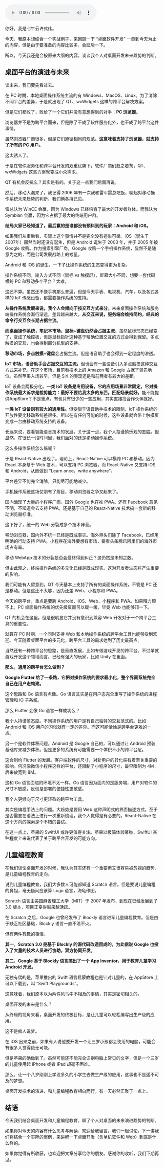 <audio title="25 _ 桌面开发的未来" src="https://static001.geekbang.org/resource/audio/be/bc/be7b458df35c1130606cf6dfd3440bbc.mp3" controls="controls"></audio> 
<p>你好，我是七牛云许式伟。</p><p>今天，我原本想结合一个实战例子，来回顾一下 “桌面软件开发” 一章到今天为止的内容，但是由于要准备的内容比较多，会延后一下。</p><p>所以，今天我还是会按原来大纲的内容，谈谈我个人对桌面开发未来趋势的判断。</p><h2>桌面平台的演进与未来</h2><p>谈未来，我们要先看过去。</p><p>在 PC 时期，本地桌面操作系统主流的有 Windows、MacOS、Linux。为了消除不同平台的差异，于是就出现了 QT、wxWidgets 这样的跨平台解决方案。</p><p>但是它们都败了，败给了一个它们并没有意想得到的对手：<strong>PC 浏览器</strong>。</p><p>浏览器并不是为跨平台而来，但是除了干成了软件服务化外，也干成了跨平台这件事情。</p><p>虽然浏览器厂商很多，但是它们遵循相同的规范。<strong>这意味着支持了浏览器，就支持了所有的 PC 用户。</strong></p><p>这太诱人了。</p><p>于是在软件服务化和跨平台开发的双重优势下，软件厂商们趋之若鹜，QT、wxWidgets 这些方案就变成小众需求。</p><p>QT 有机会反抗么？其实是有的。关于这一点我们后面再说。</p><p>然后，移动大潮来了。我记得 2006 年有一次我和雷军雷总吃饭，聊起对移动操作系统未来趋势的判断，我们俩各持己见。</p><p>雷总认为 WinCE 会赢，因为 Windows 已经培育了最大的开发者群体。而我认为 Symbian 会赢，因为它占据了最大的终端用户群。</p><!-- [[[read_end]]] --><p><strong>结局大家已经知道了，最后赢的是谁都没有预料到的玩家：Android 和 iOS。</strong></p><p>如果我们从事后看，实际上这个事情并不是完全没有迹象可循。iOS（诞生于2007年）固然当时还没有诞生，但是 Android 诞生于 2003 年，并于 2005 年被 Google 收购。作为搜索引擎厂商，Google 收购一个手机操作系统，显然不是随意为之的，而是公司发展战略上的考量。</p><p>Android 和 iOS 的诞生，一下子让操作系统的生态变得更为复杂。</p><p>操作系统不同，输入方式不同（鼠标 vs 触摸屏），屏幕大小不同，想要一套代码横跨 PC 和移动多个平台？太难。</p><p>这还不算。虽然还不像手机那么普遍，但是今天手表、电视机、汽车，以及各式各样的 IoT 传感设备，都需要操作系统的支持。</p><p><strong>从操作系统发展来说，我个人会倾向于按交互方式来分。</strong>未来桌面操作系统和服务端操作系统会渐行渐远，差异越来越大。<strong>从交互来说，服务端会维持简约，经典的命令行交互会长期占据主流。</strong></p><p><strong>而桌面操作系统，笔记本市场，鼠标+键盘仍然会占据主流</strong>。虽然鼠标形态已经变了，变成了触控板，但是鼠标指针这种基于精确位置交互的方式会得到保留。多点触摸的交互，也会得到部分机型的支持。</p><p><strong>移动市场，多点触摸+键盘</strong>会占据主流。但是语音助手也会得到一定程度的渗透。</p><p><strong>IoT 市场，语音助手会占据交互的主流。</strong>但也会有一些设备引入多点触摸这种交互方式来补充。在这个市场，目前看技术上的 Amazon 和 Google 占据了领先地位。虽然苹果入场较早，但是 Siri 的表现还是和前两者有较大的差距。</p><p>IoT 设备会两极分化。<strong>一类 IoT 设备是专用设备，它的应用场景非常固定，它对操作系统最大诉求是裁剪能力：最好不要给我太多的东西，匹配场景就好。</strong>能不能提供AppStore？不是重点，有也只有很少的一些应用，其实直接找合作伙伴就好。</p><p><strong>一类 IoT 设备则有较大的通用性。</strong>但受限于语音助手技术的限制，IoT 操作系统的开放性要比移动系统差很多。所以在有任何可能的时候，这些设备就会带上触摸屏变成一台由移动系统支持的设备。</p><p>长远来说，要看智能语音技术的发展。关于这一点，我个人抱谨慎乐观的态度。但显然，在很长一段时间里，我们面对的还是移动操作系统。</p><p>这么多操作系统怎么搞呢？</p><p>于是 React-Native 出现了。理论上，React-Native 可以横跨 PC 和移动。因为 React 本身基于 Web 技术，可以支持 PC 浏览器，而 React-Native 又支持 iOS 和 Android，从而做到 “Learn once，write anywhere”。</p><p>平台差异不能完全消除，只能尽可能地减少。</p><p>手机操作系统这场仗刚有了眉目，移动浏览器之争又起来了。</p><p>国内涌现了大量的小程序厂商，国外 Google 也在推 PWA。还有 Facebook 意见不明，不知道会去支持 PWA，还是基于自己的 React-Native 技术搞一套新的移动浏览器标准。</p><p>这下好了，统一的 Web 分裂成多个技术阵营。</p><p>移动浏览器，国内外不统一已经是既成事实。海外巨头们除了 Facebook，已经用明确的行动支持 PWA。小程序在海外要想有市场，要看头条腾讯阿里们的海外市场占有率。</p><p>移动 WebApp 技术的分裂是否会最终得到纠正？这仍然是未知之数。</p><p>但由此观之，终端操作系统的多元化已经是既成现实。这对开发者生态将产生重要的影响。</p><p>我们可能有人留意到，QT 今天基本上支持了所有的桌面操作系统，不管是 PC 还是移动。但是这还不太够，因为还差 Web、小程序和 PWA。</p><p>今天的跨平台，重点是要跨 Android、iOS、Web、小程序和 PWA。如果精力顾不上，PC 桌面操作系统的优先级反而可以缓一缓，毕竟 Web 也能够顶一下。</p><p>QT 的机会在这里。但是很明显它并没有意识到兼容 Web 开发对于一个跨平台工具的重要性。</p><p>就算在 PC 时期，一个同时支持 Web 和本地操作系统的跨平台工具也能够受到欢迎。今天随着桌面平台的多元化，跨平台工具的需求达到了历史最高点。</p><p>当然还有一种跨平台的思路，是垂直发展，比如专做游戏开发的跨平台。不过单就游戏开发这个领域而言，已经有强大的玩家，比如 Unity 在里面。</p><p><strong>那么，通用的跨平台怎么做到？</strong></p><p><strong>Google Flutter 给了一条路，它把对操作系统的要求最小化，整个界面系统完全自己在用户态构建。</strong></p><p>这个思路和 Go 语言有点像。Go 语言其实是在用户态完全重写了操作系统的进程管理和 IO 子系统。</p><p>那么 Flutter 会像 Go 语言一样成功么？</p><p>我个人持谨慎态度。不同操作系统的用户是有自己独特的交互范式的。比如 Android 和 iOS 用户的习惯就有一定的差异。而这可能恰恰是跨平台更难的一点。</p><p>另一个是软件体积问题。Android 是 Google 自己的，可以通过让 Android 预装基础库来减少体积。但是更多的系统有可能需要一个体积不小的跨平台层。</p><p>这会制约 Flutter 的发展。客户端软件的尺寸，对新用户的转化率有着至关重要的影响。何况像微信小程序这样的平台，还限制了小程序的尺寸，最早限制为 4M，后来放宽到 8M。</p><p>这和 Go 语言面临的环境不太一样。Go 语言因为面向的是服务端，用户对软件的尺寸不敏感，反倒是部署的便捷性更敏感。</p><p>我个人更倾向于尺寸更轻盈的跨平台工具。</p><p>其次是编程手法上的问题。大趋势是要用 Web 这种声明式的界面描述方式。至于是否需要在语法上进行一次重新梳理，我个人觉得是有必要的。React-Native 在这个方向的探索是个不错的尝试。</p><p>在这一点上，苹果的 SwiftUI 或许更值得关注。苹果以极简体验著称，SwiftUI 某种程度上来说代表了关于跨平台开发的可能方向。</p><h2>儿童编程教育</h2><p>在我们谈论桌面开发的时候，我认为其实还有一个重要但又很容易被忽视的趋势，是儿童编程教育的走向。</p><p>说到儿童编程教育，我们大多数人可能都知道 Scratch 语言。但是要说儿童编程的鼻祖，毫无疑问应该算 Logo 语言，海龟作图。</p><p>Scratch 语言由美国麻省理工大学（MIT）于 2007 年发布，到现在已经发展到了 3.0 版本，项目正变得越来越活跃。</p><p>在 Scratch 之后，Google 也曾经发布了 Blockly 语言进军儿童编程教育。但是由于缺乏社区基础，Blockly 语言一直不温不火。</p><p>但有两件有趣的事情。</p><p><strong>其一，Scratch 3.0 是基于 Blockly 的源代码改造而成的，为此据说 Google 也投入了大量的技术人员进行协助，双方协同开发。</strong></p><p><strong>其二，Google 基于 Blockly 语言搞出了一个 App Inventor，用于教育儿童学习 Android 开发。</strong></p><p>无独有偶的是，苹果推出的 Swift 语言启蒙教程也是针对儿童的，在 AppStore 上可以下载到，叫 “Swift Playgrounds”。</p><p>这意味着，我们原本以为两件风马牛不相及的事情，其实是密切相关的。</p><p>桌面开发的未来是什么？</p><p>从终局的视角来看，桌面开发的终极目标，是让儿童可以轻松编写出生产级的应用。</p><p>这不是痴人说梦。</p><p>在 iOS 出来之前，如果有人说他要开发一个让三岁小孩都会使用的电脑，可能会有很多人觉得绝无可能。</p><p>但是苹果的确做到了。虽然可能还不能完全识别电脑上常见的文字，但是一个三岁的儿童使用起 iPhone 或者 iPad 却毫不困难。</p><p>那么，让一个八岁刚刚上学没多久的小学生去做生产级的应用，这事也不是遥不可及的梦想。</p><p>桌面开发技术的演进，和儿童编程教育相向而行，有一天必然汇聚于一点上。</p><h2>结语</h2><p>今天我们结合桌面开发和儿童编程教育，聊了个人对桌面的未来演进趋势的判断。</p><p>如果你对今天的内容有什么思考与解读，欢迎给我留言，我们一起讨论。下一讲我们将结合一个实际的案例，来讲解一下桌面开发（含单机软件和 Web）到底是什么样的。</p><p>如果你觉得有所收获，也欢迎把文章分享给你的朋友。感谢你的收听，我们下期再见。</p>